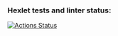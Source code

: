 ### Hexlet tests and linter status:
[![Actions Status](https://github.com/Ktaha-5/python-for-data-analysts-project-100/actions/workflows/hexlet-check.yml/badge.svg)](https://github.com/Ktaha-5/python-for-data-analysts-project-100/actions)